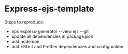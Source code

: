 # Express-ejs-template

Steps to reproduce:

* npx express-generator --view ejs --git
* update all dependencies in package.json
* add nodemon
* add ESLint and Prettier dependencies and configuration
